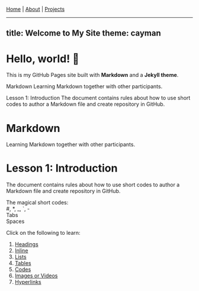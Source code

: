 [Home](index.md) | [About](about.md) | [Projects](projects.md)

---
title: Welcome to My Site
theme: cayman
---

# Hello, world! 👋

This is my GitHub Pages site built with **Markdown** and a **Jekyll theme**.

Markdown
Learning Markdown together with other participants.

Lesson 1: Introduction
The document contains rules about how to use short codes to author a Markdown file and create repository in GitHub.

# Markdown
Learning Markdown together with other participants. 


# Lesson 1: Introduction
The document contains rules about how to use short codes to author a Markdown file and create repository in GitHub. 

The magical short codes:   
#, *, _, `, -   
Tabs   
Spaces   

Click on the following to learn:
1. [Headings](UG/Getting_started/heading.md)
2. [Inline](Working_with_markdown/../UG/Working_with_markdown/inline.md)
3. [Lists](lists.md)
4. [Tables](table.md)
5. [Codes](codes.md)
6. [Images or Videos](image.md)
7. [Hyperlinks](hyperlinks.md)
